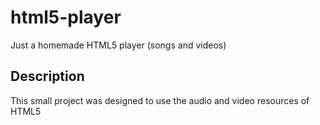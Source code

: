 # html5-player
Just a homemade HTML5 player (songs and videos)

## Description
This small project was designed to use the audio and video resources of HTML5
